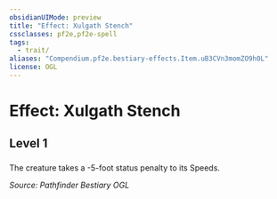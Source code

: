 ```yaml
---
obsidianUIMode: preview
title: "Effect: Xulgath Stench"
cssclasses: pf2e,pf2e-spell
tags:
  - trait/
aliases: "Compendium.pf2e.bestiary-effects.Item.uB3CVn3momZO9h0L"
license: OGL
---
```

# Effect: Xulgath Stench
## Level 1
### 






The creature takes a -5-foot status penalty to its Speeds.

*Source: Pathfinder Bestiary*
*OGL*